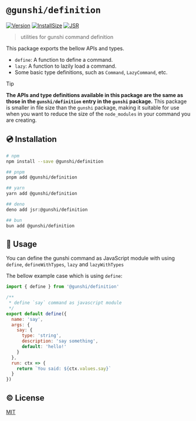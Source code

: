 # `@gunshi/definition`

[![Version][npm-version-src]][npm-version-href]
[![InstallSize][install-size-src]][install-size-src]
[![JSR][jsr-src]][jsr-href]

> utilities for gunshi command definition

This package exports the bellow APIs and types.

- `define`: A function to define a command.
- `lazy`: A function to lazily load a command.
- Some basic type definitions, such as `Command`, `LazyCommand`, etc.

<!-- eslint-disable markdown/no-missing-label-refs -->

> [!TIP]
> **The APIs and type definitions available in this package are the same as those in the `gunshi/definition` entry in the `gunshi` package.**
> This package is smaller in file size than the `gunshi` package, making it suitable for use when you want to reduce the size of the `node_modules` in your command you are creating.

<!-- eslint-enable markdown/no-missing-label-refs -->

## 💿 Installation

```sh
# npm
npm install --save @gunshi/definition

## pnpm
pnpm add @gunshi/definition

## yarn
yarn add @gunshi/definition

## deno
deno add jsr:@gunshi/definition

## bun
bun add @gunshi/definition
```

## 🚀 Usage

You can define the gunshi command as JavaScript module with using `define`, `defineWithTypes`, `lazy` and `lazyWithTypes`

The bellow example case which is using `define`:

```js
import { define } from '@gunshi/definition'

/**
 * define `say` command as javascript module
 */
export default define({
  name: 'say',
  args: {
    say: {
      type: 'string',
      description: 'say something',
      default: 'hello!'
    }
  },
  run: ctx => {
    return `You said: ${ctx.values.say}`
  }
})
```

## ©️ License

[MIT](http://opensource.org/licenses/MIT)

<!-- Badges -->

[npm-version-src]: https://img.shields.io/npm/v/@gunshi/definition?style=flat
[npm-version-href]: https://npmjs.com/package/@gunshi/definition@alpha
[jsr-src]: https://jsr.io/badges/@gunshi/definition
[jsr-href]: https://jsr.io/@gunshi/definition
[install-size-src]: https://pkg-size.dev/badge/install/23122
